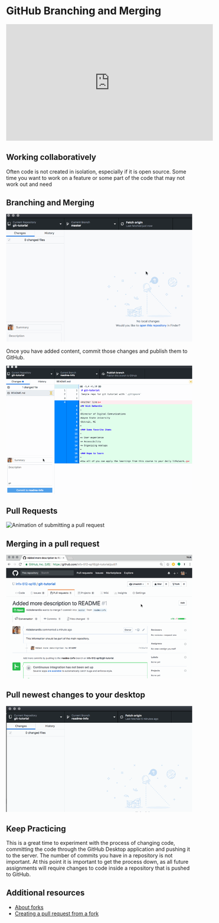 # GitHub Branching and Merging

<iframe width="560" height="315" src="https://www.youtube.com/embed/EmF35TSzBG4" frameborder="0" allow="accelerometer; autoplay; encrypted-media; gyroscope; picture-in-picture" allowfullscreen></iframe>

## Working collaboratively

Often code is not created in isolation, especially if it is open source. Some time you want to work on a feature or some part of the code that may not work out and need

## Branching and Merging

![Animation of creating a branch in GitHub Desktop](./images/managing-files/github-desktop-branch.gif)

Once you have added content, commit those changes and publish them to GitHub.

![Animation of committing and publishing to GitHub](./images/managing-files/github-desktop-commit-to-branch.gif)

## Pull Requests

![Animation of submitting a pull request](./images/managing-files/github-submit-pr.gif)

## Merging in a pull request

![Animation of merging in a pull request](./images/managing-files/github-merge-pr.gif)

## Pull newest changes to your desktop

![Animation of fetching new changes from GitHub](./images/managing-files/github-fetch-changes.gif)

## Keep Practicing

This is a great time to experiment with the process of changing code, committing the code through the GitHub Desktop application and pushing it to the server. The number of commits you have in a repository is not important. At this point it is important to get the process down, as all future assignments will require changes to code inside a repository that is pushed to GitHub.

## Additional resources

- [About forks](https://help.github.com/en/articles/about-forks)
- [Creating a pull request from a fork](https://help.github.com/en/articles/creating-a-pull-request-from-a-fork)
